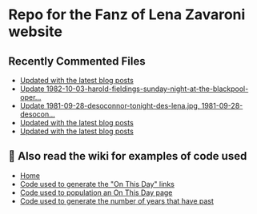 # Repo for the Fanz of Lena Zavaroni website

## Recently Commented Files
<!-- BLOG-POST-LIST:START -->
- [Updated with the latest blog posts](https://github.com/FanzOfLenaZavaroni/fanzoflenazavaroni.github.io/commit/bb31cec037d02858b045c0ed437b1642169fae78)
- [Update 1982-10-03-harold-fieldings-sunday-night-at-the-blackpool-oper…](https://github.com/FanzOfLenaZavaroni/fanzoflenazavaroni.github.io/commit/4d9bf730069ef789a6a98fe2156027d7c81cc071)
- [Update 1981-09-28-desoconnor-tonight-des-lena.jpg, 1981-09-28-desocon…](https://github.com/FanzOfLenaZavaroni/fanzoflenazavaroni.github.io/commit/60c5a9f1c8ba4b747c88bdbeb1821b4b33b5d6b2)
- [Updated with the latest blog posts](https://github.com/FanzOfLenaZavaroni/fanzoflenazavaroni.github.io/commit/bd0a86c9cd97c2ce61283b56cfe32bf5a15cf4e3)
- [Updated with the latest blog posts](https://github.com/FanzOfLenaZavaroni/fanzoflenazavaroni.github.io/commit/e2b9b722b073fd863c70e520306a1a1ff40b43e4)
<!-- BLOG-POST-LIST:END -->

## :notebook: Also read the wiki for examples of code used
* [Home](https://github.com/FanzOfLenaZavaroni/fanzoflenazavaroni.github.io/wiki)
* [Code used to generate the "On This Day" links](https://github.com/FanzOfLenaZavaroni/fanzoflenazavaroni.github.io/wiki/On-This-Day-Code)
* [Code used to population an On This Day page](https://github.com/FanzOfLenaZavaroni/fanzoflenazavaroni.github.io/wiki/Code-used-to-population-an-On-This-Day-page)
* [Code used to generate the number of years that have past](https://github.com/FanzOfLenaZavaroni/fanzoflenazavaroni.github.io/wiki/Number-of-years-gone-by-code)
